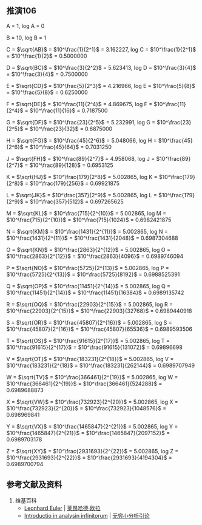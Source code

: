 ## 推演106

A = 1, log A = 0

B = 10, log B = 1

C =  $\sqrt{AB}$ = $10^\frac{1}{2^1}$ = 3.162227, log C = $10^\frac{1}{2^1}$ = $10^\frac{1}{2}$ = 0.5000000

D =  $\sqrt{BC}$ = $10^\frac{3}{2^2}$ = 5.623413, log D = $10^\frac{3}{4}$ = $10^\frac{3}{4}$ = 0.7500000

E =  $\sqrt{CD}$ = $10^\frac{5}{2^3}$ = 4.216966, log E = $10^\frac{5}{8}$ = $10^\frac{5}{8}$ = 0.6250000

F =  $\sqrt{DE}$ = $10^\frac{11}{2^4}$ = 4.869675, log F = $10^\frac{11}{2^4}$ = $10^\frac{11}{16}$ = 0.7187500

G =  $\sqrt{DF}$ = $10^\frac{23}{2^5}$ = 5.232991, log G = $10^\frac{23}{2^5}$ = $10^\frac{23}{32}$ = 0.6875000

H =  $\sqrt{FG}$ = $10^\frac{45}{2^6}$ = 5.048066, log H = $10^\frac{45}{2^6}$ = $10^\frac{45}{64}$ = 0.7031250

J =  $\sqrt{FH}$ = $10^\frac{89}{2^7}$ = 4.958068, log J = $10^\frac{89}{2^7}$ = $10^\frac{89}{128}$ = 0.6953125

K =  $\sqrt{HJ}$ = $10^\frac{179}{2^8}$ = 5.002865, log K = $10^\frac{179}{2^8}$ = $10^\frac{179}{256}$ = 0.69921875

L =  $\sqrt{JK}$ = $10^\frac{357}{2^9}$ = 5.002865, log L = $10^\frac{179}{2^9}$ = $10^\frac{357}{512}$ = 0.697265625
     
M =  $\sqrt{KL}$ = $10^\frac{715}{2^{10}}$ = 5.002865, log M = $10^\frac{715}{2^{10}}$ = $10^\frac{715}{1024}$ = 0.6982421875

N =  $\sqrt{KM}$ = $10^\frac{1431}{2^{11}}$ = 5.002865, log N = $10^\frac{1431}{2^{11}}$ = $10^\frac{1431}{2048}$ = 0.6987304688

O =  $\sqrt{KN}$ = $10^\frac{2863}{2^{12}}$ = 5.002865, log O = $10^\frac{2863}{2^{12}}$ = $10^\frac{2863}{4096}$ = 0.6989746094

P =  $\sqrt{NO}$ = $10^\frac{5725}{2^{13}}$ = 5.002865, log P = $10^\frac{5725}{2^{13}}$ = $10^\frac{5725}{8192}$ = 0.6988525391

Q =  $\sqrt{OP}$ = $10^\frac{11451}{2^{14}}$ = 5.002865, log Q = $10^\frac{11451}{2^{14}}$ = $10^\frac{11451}{16384}$ = 0.6989135742

R =  $\sqrt{OQ}$ = $10^\frac{22903}{2^{15}}$ = 5.002865, log R = $10^\frac{22903}{2^{15}}$ = $10^\frac{22903}{32768}$ = 0.6989440918

S =  $\sqrt{OR}$ = $10^\frac{45807}{2^{16}}$ = 5.002865, log S = $10^\frac{45807}{2^{16}}$ = $10^\frac{45807}{65536}$ = 0.6989593506

T =  $\sqrt{OS}$ = $10^\frac{91615}{2^{17}}$ = 5.002865, log T = $10^\frac{91615}{2^{17}}$ = $10^\frac{91615}{131072}$ = 0.69896698 

V =  $\sqrt{OT}$ = $10^\frac{183231}{2^{18}}$ = 5.002865, log V = $10^\frac{183231}{2^{18}$ = $10^\frac{183231}{262144}$ = 0.6989707949

W =  $\sqrt{TV}$ = $10^\frac{366461}{2^{19}}$ = 5.002865, log W = $10^\frac{366461}{2^{19}}$ = $10^\frac{366461}{524288}$ = 0.6989688873

X =  $\sqrt{VW}$ = $10^\frac{732923}{2^{20}}$ = 5.002865, log X = $10^\frac{732923}{2^{20}}$ = $10^\frac{732923}{1048576}$ = 0.698969841

Y =  $\sqrt{VX}$ = $10^\frac{1465847}{2^{21}}$ = 5.002865, log Y = $10^\frac{1465847}{2^{21}}$ = $10^\frac{1465847}{2097152}$ = 0.6989703178

Z =  $\sqrt{XY}$ = $10^\frac{2931693}{2^{22}}$ = 5.002865, log Z = $10^\frac{2931693}{2^{22}}$ = $10^\frac{2931693}{4194304}$ = 0.6989700794

## 参考文献及资料

1. 维基百科
	- [Leonhard Euler](https://en.wikipedia.org/wiki/Leonhard_Euler) | [莱昂哈德·欧拉](https://zh.wikipedia.org/wiki/%E8%90%8A%E6%98%82%E5%93%88%E5%BE%B7%C2%B7%E6%AD%90%E6%8B%89) 
	- [Introductio in analysin infinitorum](https://en.wikipedia.org/wiki/Introductio_in_analysin_infinitorum) | [无穷小分析引论](https://zh.wikipedia.org/wiki/%E6%97%A0%E7%A9%B7%E5%B0%8F%E5%88%86%E6%9E%90%E5%BC%95%E8%AE%BA) 




